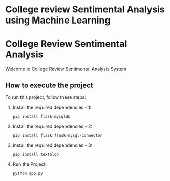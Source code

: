 # College review Sentimental Analysis using Machine Learning

<h1>College Review Sentimental Analysis</h1>

<p>Welcome to College Review Sentimental Analysis System</p>

<h2>How to execute the project</h2>
<p>To run this project, follow these steps:</p>
<ol>
    <li>Install the required dependencies - 1:
        <pre><code>pip install flask-mysqldb</code></pre>
    </li>
    <li>Install the required dependencies - 2:
        <pre><code>pip install flask flask-mysql-connector</code></pre>
    </li>
    <li>Install the required dependencies - 3:
        <pre><code>pip install textblob</code></pre>
    </li>
    <li>Run the Project:
        <pre><code>python app.py </code></pre>
    </li>
</ol>
